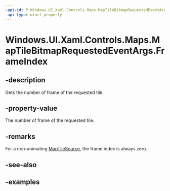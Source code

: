 ```yaml
---
-api-id: P:Windows.UI.Xaml.Controls.Maps.MapTileBitmapRequestedEventArgs.FrameIndex
-api-type: winrt property
---
```


<!-- Property syntax.
public int FrameIndex { get; }
-->

# Windows.UI.Xaml.Controls.Maps.MapTileBitmapRequestedEventArgs.FrameIndex

## -description
Gets the number of frame of the requested tile.

## -property-value
The number of frame of the requested tile.

## -remarks
For a non-animating [MapTileSource](maptilesource.md), the frame index is always zero.

## -see-also

## -examples

